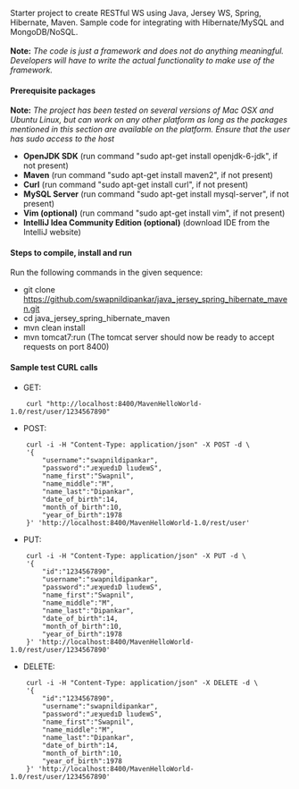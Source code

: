 Starter project to create RESTful WS using Java, Jersey WS, Spring, Hibernate, Maven. Sample code for integrating with Hibernate/MySQL and MongoDB/NoSQL.<br /><br />
__Note:__ _The code is just a framework and does not do anything meaningful. Developers will have to write the actual functionality to make use of the framework._

#### Prerequisite packages
__Note:__ _The project has been tested on several versions of Mac OSX and Ubuntu Linux, but can work on any other platform as long as the packages mentioned in this section are available on the platform. Ensure that the user has sudo access to the host_
* __OpenJDK SDK__ (run command "sudo apt-get install openjdk-6-jdk", if not present)
* __Maven__ (run command "sudo apt-get install maven2", if not present)
* __Curl__ (run command "sudo apt-get install curl", if not present)
* __MySQL Server__ (run command "sudo apt-get install mysql-server", if not present)
* __Vim (optional)__ (run command "sudo apt-get install vim", if not present)
* __IntelliJ Idea Community Edition (optional)__ (download IDE from the IntelliJ website)

#### Steps to compile, install and run
Run the following commands in the given sequence:
* git clone https://github.com/swapnildipankar/java_jersey_spring_hibernate_maven.git
* cd java_jersey_spring_hibernate_maven
* mvn clean install
* mvn tomcat7:run (The tomcat server should now be ready to accept requests on port 8400)

#### Sample test CURL calls
* GET:
```
	curl "http://localhost:8400/MavenHelloWorld-1.0/rest/user/1234567890"
```

* POST:
```
	curl -i -H "Content-Type: application/json" -X POST -d \
	'{
		"username":"swapnildipankar",
		"password":"ɹɐʞuɐdıD lıudɐʍS",
		"name_first":"Swapnil",
		"name_middle":"M",
		"name_last":"Dipankar",
		"date_of_birth":14,
		"month_of_birth":10,
		"year_of_birth":1978
	}' 'http://localhost:8400/MavenHelloWorld-1.0/rest/user'
```

* PUT:
```
	curl -i -H "Content-Type: application/json" -X PUT -d \
	'{
		"id":"1234567890",
		"username":"swapnildipankar",
		"password":"ɹɐʞuɐdıD lıudɐʍS",
		"name_first":"Swapnil",
		"name_middle":"M",
		"name_last":"Dipankar",
		"date_of_birth":14,
		"month_of_birth":10,
		"year_of_birth":1978
	}' 'http://localhost:8400/MavenHelloWorld-1.0/rest/user/1234567890'
```

* DELETE:
```
	curl -i -H "Content-Type: application/json" -X DELETE -d \
	'{
		"id":"1234567890",
		"username":"swapnildipankar",
		"password":"ɹɐʞuɐdıD lıudɐʍS",
		"name_first":"Swapnil",
		"name_middle":"M",
		"name_last":"Dipankar",
		"date_of_birth":14,
		"month_of_birth":10,
		"year_of_birth":1978
	}' 'http://localhost:8400/MavenHelloWorld-1.0/rest/user/1234567890'
```
